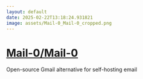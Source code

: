 ```yaml
---
layout: default
date: 2025-02-22T13:18:24.931821
image: assets/Mail-0_Mail-0_cropped.png
---
```


# [Mail-0/Mail-0](https://github.com/Mail-0/Mail-0)

Open-source Gmail alternative for self-hosting email
